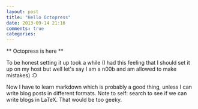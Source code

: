 ```yaml
---
layout: post
title: "Hello Octopress"
date: 2013-09-14 21:16
comments: true
categories: 
---
```


** Octopress is here **

To be honest setting it up took a while (I had this feeling that I should set it up on my host but well let's say I am a n00b and am allowed to make mistakes) :D

Now I have to learn markdown which is probably a good thing, unless I can write blog posts in different formats. Note to self: search to see if we can write blogs in LaTeX. That would be too geeky.
